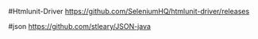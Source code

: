 #Htmlunit-Driver
https://github.com/SeleniumHQ/htmlunit-driver/releases

#json
https://github.com/stleary/JSON-java
